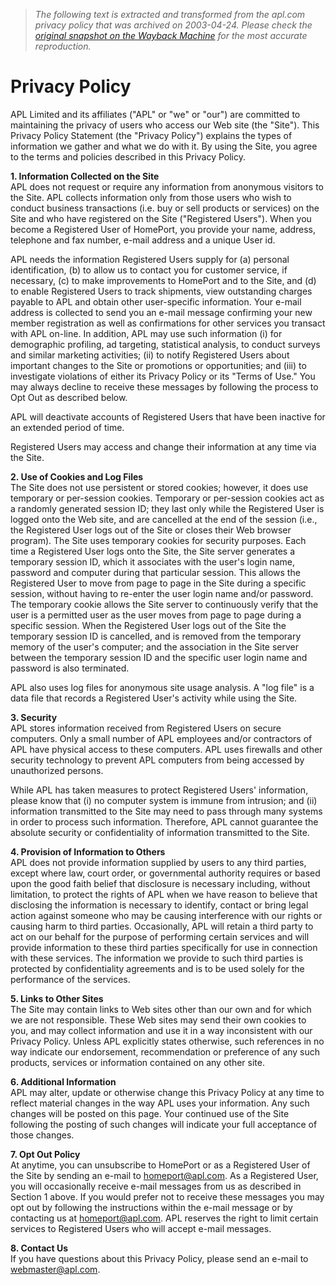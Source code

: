 > *The following text is extracted and transformed from the apl.com privacy policy that was archived on 2003-04-24. Please check the [original snapshot on the Wayback Machine](https://web.archive.org/web/20030424043855id_/http%3A//www.apl.com/html/privacy_policy.html) for the most accurate reproduction.*

# Privacy Policy

  
APL Limited and its affiliates ("APL" or "we" or "our") are committed to maintaining the privacy of users who access our Web site (the "Site"). This Privacy Policy Statement (the "Privacy Policy") explains the types of information we gather and what we do with it. By using the Site, you agree to the terms and policies described in this Privacy Policy.

**1\. Information Collected on the Site**   
APL does not request or require any information from anonymous visitors to the Site. APL collects information only from those users who wish to conduct business transactions (i.e. buy or sell products or services) on the Site and who have registered on the Site ("Registered Users"). When you become a Registered User of HomePort, you provide your name, address, telephone and fax number, e-mail address and a unique User id. 

APL needs the information Registered Users supply for (a) personal identification, (b) to allow us to contact you for customer service, if necessary, (c) to make improvements to HomePort and to the Site, and (d) to enable Registered Users to track shipments, view outstanding charges payable to APL and obtain other user-specific information. Your e-mail address is collected to send you an e-mail message confirming your new member registration as well as confirmations for other services you transact with APL on-line. In addition, APL may use such information (i) for demographic profiling, ad targeting, statistical analysis, to conduct surveys and similar marketing activities; (ii) to notify Registered Users about important changes to the Site or promotions or opportunities; and (iii) to investigate violations of either its Privacy Policy or its "Terms of Use." You may always decline to receive these messages by following the process to Opt Out as described below.

APL will deactivate accounts of Registered Users that have been inactive for an extended period of time. 

Registered Users may access and change their information at any time via the Site.

**2\. Use of Cookies and Log Files**  
The Site does not use persistent or stored cookies; however, it does use temporary or per-session cookies. Temporary or per-session cookies act as a randomly generated session ID; they last only while the Registered User is logged onto the Web site, and are cancelled at the end of the session (i.e., the Registered User logs out of the Site or closes their Web browser program). The Site uses temporary cookies for security purposes. Each time a Registered User logs onto the Site, the Site server generates a temporary session ID, which it associates with the user's login name, password and computer during that particular session. This allows the Registered User to move from page to page in the Site during a specific session, without having to re-enter the user login name and/or password. The temporary cookie allows the Site server to continuously verify that the user is a permitted user as the user moves from page to page during a specific session. When the Registered User logs out of the Site the temporary session ID is cancelled, and is removed from the temporary memory of the user's computer; and the association in the Site server between the temporary session ID and the specific user login name and password is also terminated.

APL also uses log files for anonymous site usage analysis. A "log file" is a data file that records a Registered User's activity while using the Site.

**3\. Security**  
APL stores information received from Registered Users on secure computers. Only a small number of APL employees and/or contractors of APL have physical access to these computers. APL uses firewalls and other security technology to prevent APL computers from being accessed by unauthorized persons.

While APL has taken measures to protect Registered Users' information, please know that (i) no computer system is immune from intrusion; and (ii) information transmitted to the Site may need to pass through many systems in order to process such information. Therefore, APL cannot guarantee the absolute security or confidentiality of information transmitted to the Site.

**4\. Provision of Information to Others**  
APL does not provide information supplied by users to any third parties, except where law, court order, or governmental authority requires or based upon the good faith belief that disclosure is necessary including, without limitation, to protect the rights of APL when we have reason to believe that disclosing the information is necessary to identify, contact or bring legal action against someone who may be causing interference with our rights or causing harm to third parties. Occasionally, APL will retain a third party to act on our behalf for the purpose of performing certain services and will provide information to these third parties specifically for use in connection with these services. The information we provide to such third parties is protected by confidentiality agreements and is to be used solely for the performance of the services.

**5\. Links to Other Sites**  
The Site may contain links to Web sites other than our own and for which we are not responsible. These Web sites may send their own cookies to you, and may collect information and use it in a way inconsistent with our Privacy Policy. Unless APL explicitly states otherwise, such references in no way indicate our endorsement, recommendation or preference of any such products, services or information contained on any other site.

**6\. Additional Information**  
APL may alter, update or otherwise change this Privacy Policy at any time to reflect material changes in the way APL uses your information. Any such changes will be posted on this page. Your continued use of the Site following the posting of such changes will indicate your full acceptance of those changes.

**7\. Opt Out Policy**   
At anytime, you can unsubscribe to HomePort or as a Registered User of the Site by sending an e-mail to [homeport@apl.com](mailto:homeport@apl.com). As a Registered User, you will occasionally receive e-mail messages from us as described in Section 1 above. If you would prefer not to receive these messages you may opt out by following the instructions within the e-mail message or by contacting us at [homeport@apl.com](mailto:homeport@apl.com). APL reserves the right to limit certain services to Registered Users who will accept e-mail messages.

**8\. Contact Us**  
If you have questions about this Privacy Policy, please send an e-mail to [webmaster@apl.com](mailto:webmaster@apl.com).
